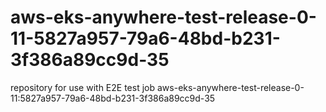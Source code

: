 # aws-eks-anywhere-test-release-0-11-5827a957-79a6-48bd-b231-3f386a89cc9d-35
repository for use with E2E test job aws-eks-anywhere-test-release-0-11:5827a957-79a6-48bd-b231-3f386a89cc9d-35
